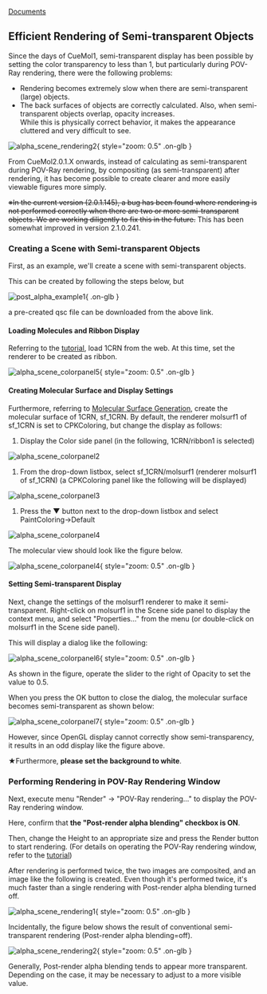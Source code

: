 [Documents](../../Documents)

## Efficient Rendering of Semi-transparent Objects

Since the days of CueMol1, semi-transparent display has been possible by setting the color transparency to less than 1, but particularly during POV-Ray rendering, there were the following problems:

*  Rendering becomes extremely slow when there are semi-transparent (large) objects.
*  The back surfaces of objects are correctly calculated. Also, when semi-transparent objects overlap, opacity increases.<br/>
While this is physically correct behavior, it makes the appearance cluttered and very difficult to see.

![alpha_scene_rendering2](../../assets/images/cuemol2/PostAlphaBlend/alpha_scene_rendering2.jpg){ style="zoom: 0.5" .on-glb }

From CueMol2.0.1.X onwards, instead of calculating as semi-transparent during POV-Ray rendering, by compositing (as semi-transparent) after rendering, it has become possible to create clearer and more easily viewable figures more simply.

~~※In the current version (2.0.1.145), a bug has been found where rendering is not performed correctly when there are two or more semi-transparent objects. We are working diligently to fix this in the future.~~ This has been somewhat improved in version 2.1.0.241.

### Creating a Scene with Semi-transparent Objects
First, as an example, we'll create a scene with semi-transparent objects.

This can be created by following the steps below, but

![post_alpha_example1](../../assets/images/cuemol2/PostAlphaBlend/post_alpha_example1.qsc){ .on-glb }

a pre-created qsc file can be downloaded from the above link.

#### Loading Molecules and Ribbon Display
Referring to the [tutorial](../../Documents/GUIのチュートリアル(CueMol2)/Step1), load 1CRN from the web.
At this time, set the renderer to be created as ribbon.

![alpha_scene_colorpanel5](../../assets/images/cuemol2/PostAlphaBlend/alpha_scene_colorpanel5.jpg){ style="zoom: 0.5" .on-glb }

#### Creating Molecular Surface and Display Settings
Furthermore, referring to [Molecular Surface Generation](../../cuemol2/MsmsMolSurface), create the molecular surface of 1CRN, sf_1CRN.
By default, the renderer molsurf1 of sf_1CRN is set to CPKColoring, but change the display as follows:

1.  Display the Color side panel (in the following, 1CRN/ribbon1 is selected)<br/>

![alpha_scene_colorpanel2](../../assets/images/cuemol2/PostAlphaBlend/alpha_scene_colorpanel2.png)

1.  From the drop-down listbox, select sf_1CRN/molsurf1 (renderer molsurf1 of sf_1CRN) (a CPKColoring panel like the following will be displayed)<br/>

![alpha_scene_colorpanel3](../../assets/images/cuemol2/PostAlphaBlend/alpha_scene_colorpanel3.png)

1.  Press the ▼ button next to the drop-down listbox and select PaintColoring→Default<br/>

![alpha_scene_colorpanel4](../../assets/images/cuemol2/PostAlphaBlend/alpha_scene_colorpanel4.png)

The molecular view should look like the figure below.

![alpha_scene_colorpanel4](../../assets/images/cuemol2/PostAlphaBlend/alpha_scene_colorpanel4.jpg){ style="zoom: 0.5" .on-glb }

#### Setting Semi-transparent Display
Next, change the settings of the molsurf1 renderer to make it semi-transparent.
Right-click on molsurf1 in the Scene side panel to display the context menu, and select "Properties..." from the menu
(or double-click on molsurf1 in the Scene side panel).

This will display a dialog like the following:

![alpha_scene_colorpanel6](../../assets/images/cuemol2/PostAlphaBlend/alpha_scene_colorpanel6.png){ style="zoom: 0.5" .on-glb }

As shown in the figure, operate the slider to the right of Opacity to set the value to 0.5.

When you press the OK button to close the dialog, the molecular surface becomes semi-transparent as shown below:

![alpha_scene_colorpanel7](../../assets/images/cuemol2/PostAlphaBlend/alpha_scene_colorpanel7.jpg){ style="zoom: 0.5" .on-glb }

However, since OpenGL display cannot correctly show semi-transparency, it results in an odd display like the figure above.

★Furthermore, **please set the background to white**.

### Performing Rendering in POV-Ray Rendering Window
Next, execute menu "Render" → "POV-Ray rendering..." to display the POV-Ray rendering window.

Here, confirm that **the "Post-render alpha blending" checkbox is ON**.

Then, change the Height to an appropriate size and press the Render button to start rendering.
(For details on operating the POV-Ray rendering window, refer to the [tutorial](../../Documents/GUIのチュートリアル(CueMol2)/Step10))

After rendering is performed twice, the two images are composited, and an image like the following is created.
Even though it's performed twice, it's much faster than a single rendering with Post-render alpha blending turned off.

![alpha_scene_rendering1](../../assets/images/cuemol2/PostAlphaBlend/alpha_scene_rendering1.jpg){ style="zoom: 0.5" .on-glb }

Incidentally, the figure below shows the result of conventional semi-transparent rendering (Post-render alpha blending=off).

![alpha_scene_rendering2](../../assets/images/cuemol2/PostAlphaBlend/alpha_scene_rendering2.jpg){ style="zoom: 0.5" .on-glb }

Generally, Post-render alpha blending tends to appear more transparent.
Depending on the case, it may be necessary to adjust to a more visible value.
